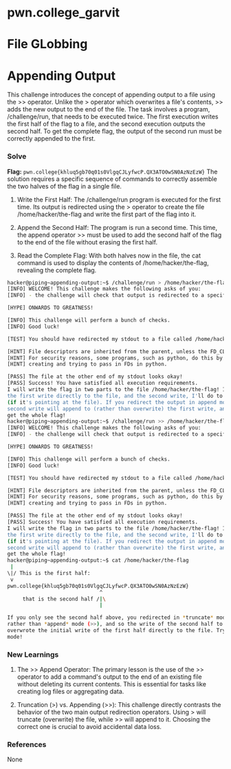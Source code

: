 # pwn.college_garvit
# File GLobbing

# Appending Output
This challenge introduces the concept of appending output to a file using the >> operator. Unlike the > operator which overwrites a file's contents, >> adds the new output to the end of the file. The task involves a program, /challenge/run, that needs to be executed twice. The first execution writes the first half of the flag to a file, and the second execution outputs the second half. To get the complete flag, the output of the second run must be correctly appended to the first.



### Solve
**Flag:** `pwn.college{khluq5gb70q01s0VlgqCJLyfwcP.QX3ATO0wSN0AzNzEzW}`
The solution requires a specific sequence of commands to correctly assemble the two halves of the flag in a single file.

1. Write the First Half: The /challenge/run program is executed for the first time. Its output is redirected using the > operator to create the file /home/hacker/the-flag and write the first part of the flag into it.

2. Append the Second Half: The program is run a second time. This time, the append operator >> must be used to add the second half of the flag to the end of the file without erasing the first half.


3. Read the Complete Flag: With both halves now in the file, the cat command is used to display the contents of /home/hacker/the-flag, revealing the complete flag.

```bash
hacker@piping~appending-output:~$ /challenge/run > /home/hacker/the-flag
[INFO] WELCOME! This challenge makes the following asks of you:
[INFO] - the challenge will check that output is redirected to a specific file path : /home/hacker/the-flag

[HYPE] ONWARDS TO GREATNESS!

[INFO] This challenge will perform a bunch of checks.
[INFO] Good luck!

[TEST] You should have redirected my stdout to a file called /home/hacker/the-flag. Checking...

[HINT] File descriptors are inherited from the parent, unless the FD_CLOEXEC is set by the parent on the file descriptor.
[HINT] For security reasons, some programs, such as python, do this by default in certain cases. Be careful if you are
[HINT] creating and trying to pass in FDs in python.

[PASS] The file at the other end of my stdout looks okay!
[PASS] Success! You have satisfied all execution requirements.
I will write the flag in two parts to the file /home/hacker/the-flag! I'll do
the first write directly to the file, and the second write, I'll do to stdout
(if it's pointing at the file). If you redirect the output in append mode, the
second write will append to (rather than overwrite) the first write, and you'll
get the whole flag!
hacker@piping~appending-output:~$ /challenge/run >> /home/hacker/the-flag
[INFO] WELCOME! This challenge makes the following asks of you:
[INFO] - the challenge will check that output is redirected to a specific file path : /home/hacker/the-flag

[HYPE] ONWARDS TO GREATNESS!

[INFO] This challenge will perform a bunch of checks.
[INFO] Good luck!

[TEST] You should have redirected my stdout to a file called /home/hacker/the-flag. Checking...

[HINT] File descriptors are inherited from the parent, unless the FD_CLOEXEC is set by the parent on the file descriptor.
[HINT] For security reasons, some programs, such as python, do this by default in certain cases. Be careful if you are
[HINT] creating and trying to pass in FDs in python.

[PASS] The file at the other end of my stdout looks okay!
[PASS] Success! You have satisfied all execution requirements.
I will write the flag in two parts to the file /home/hacker/the-flag! I'll do
the first write directly to the file, and the second write, I'll do to stdout
(if it's pointing at the file). If you redirect the output in append mode, the
second write will append to (rather than overwrite) the first write, and you'll
get the whole flag!
hacker@piping~appending-output:~$ cat /home/hacker/the-flag
 |
\|/ This is the first half:
 v
pwn.college{khluq5gb70q01s0VlgqCJLyfwcP.QX3ATO0wSN0AzNzEzW}
                              ^
     that is the second half /|\
                              |

If you only see the second half above, you redirected in *truncate* mode (>)
rather than *append* mode (>>), and so the write of the second half to stdout
overwrote the initial write of the first half directly to the file. Try append
mode!
```
    
### New Learnings
1. The >> Append Operator: The primary lesson is the use of the >> operator to add a command's output to the end of an existing file without deleting its current contents. This is essential for tasks like creating log files or aggregating data.

2. Truncation (>) vs. Appending (>>): This challenge directly contrasts the behavior of the two main output redirection operators. Using > will truncate (overwrite) the file, while >> will append to it. Choosing the correct one is crucial to avoid accidental data loss.

### References 
None